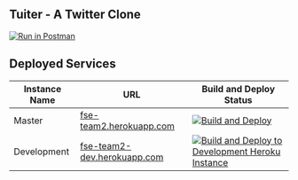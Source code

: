 ## Tuiter - A Twitter Clone

[![Run in Postman](https://run.pstmn.io/button.svg)](https://app.getpostman.com/run-collection/10378707-d7eef68b-57fe-43d4-b208-7d57db8a9f29?action=collection%2Ffork&collection-url=entityId%3D10378707-d7eef68b-57fe-43d4-b208-7d57db8a9f29%26entityType%3Dcollection%26workspaceId%3De56659cf-2406-4cce-bd42-3458aa20c64e) 

## Deployed Services
| Instance Name | URL | Build and Deploy Status |
|---|---|---|
| Master | [fse-team2.herokuapp.com](fse-team2.herokuapp.com) | [![Build and Deploy](https://github.com/FSE-SEC-2-TEAM-2/software-engineering-node/actions/workflows/deploy.yml/badge.svg)](https://github.com/FSE-SEC-2-TEAM-2/software-engineering-node/actions/workflows/deploy.yml)|
| Development | [fse-team2-dev.herokuapp.com](fse-team2-dev.herokuapp.com) | [![Build and Deploy to Development Heroku Instance](https://github.com/FSE-SEC-2-TEAM-2/software-engineering-node/actions/workflows/dev_deploy.yml/badge.svg)](https://github.com/FSE-SEC-2-TEAM-2/software-engineering-node/actions/workflows/dev_deploy.yml) |

